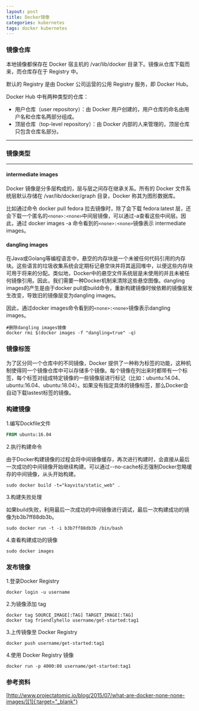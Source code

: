 ```yaml
---
layout: post
title: Docker镜像
categories: kubernetes
tags: docker kubernetes
---
```




### 镜像仓库

本地镜像都保存在 Docker 宿主机的 /var/lib/docker 目录下。镜像从仓库下载而来，而仓库存在于 Registry 中。

默认的 Registry 是由 Docker 公司运营的公用 Registry 服务，即 Docker Hub。

Docker Hub 中有两种类型的仓库：

* 用户仓库（user repository）：由 Docker 用户创建的，用户仓库的命名由用户名和仓库名两部分组成。
* 顶层仓库（top-level repository）：由 Docker 内部的人来管理的，顶层仓库只包含仓库名部分。

---

### 镜像类型

---

#### intermediate images

Docker 镜像是分多层构成的，层与层之间存在继承关系。所有的 Docker 文件系统层默认存储在 /var/lib/docker/graph 目录，Docker 称其为图形数据库。

比如通过命令 docker pull fedora 拉去镜像时，除了会下载 fedora:latest 层，还会下载一个匿名的`<none>:<none>`中间层镜像，可以通过-a查看这些中间层。因此，通过 docker images -a 命令看到的`<none>:<none>`镜像表示 intermediate images。

#### dangling images

在Java或Golang等编程语言中，悬空的内存块是一个未被任何代码引用的内存块。这些语言的垃圾收集系统会定期标记悬空块并将其返回堆中，以便这些内存块可用于将来的分配。类似地，Docker中的悬空文件系统层是未使用的并且未被任何镜像引用。因此，我们需要一种Docker机制来清除这些悬空图像。dangling images的产生是由于docker pull或build命令，重新构建镜像时候依赖的镜像层发生改变，导致旧的镜像层变为dangling images。

因此，通过docker images命令看到的`<none>:<none>`镜像表示dangling images。

```shell
#删除dangling images镜像
docker rmi $(docker images -f "dangling=true" -q)
```

### 镜像标签

为了区分同一个仓库中的不同镜像，Docker 提供了一种称为标签的功能，这种机制使得同一个镜像仓库中可以存储多个镜像。每个镜像在列出来时都带有一个标签，每个标签对组成特定镜像的一些镜像层进行标记（比如：ubuntu:14.04、ubuntu:16.04、ubuntu:18.04）。如果没有指定具体的镜像标签，那么Docker会自动下载lastest标签的镜像。

### 构建镜像

1.编写Dockfile文件

```dockerfile
FROM ubuntu:16.04
```

2.执行构建命令

由于Docker构建镜像的过程会将中间镜像缓存，再次进行构建时，会直接从最后一次成功的中间镜像开始继续构建。可以通过--no-cache标志强制Docker忽略缓存的中间镜像，从头开始构建。

```shell
sudo docker build -t="kayvita/static_web" .
```

3.构建失败处理

如果build失败，利用最后一次成功的中间镜像进行调试，最后一次构建成功的镜像为b3b7ff88db3b。

```shell
sudo docker run -t -i b3b7ff88db3b /bin/bash
```

4.查看构建成功的镜像

```shell
sudo docker images
```

### 发布镜像

1.登录Docker Registry

```shell
docker login -u username
```

2.为镜像添加 tag

```shell
docker tag SOURCE_IMAGE[:TAG] TARGET_IMAGE[:TAG]
docker tag friendlyhello username/get-started:tag1
```

3.上传镜像至 Docker Registry

```shell
docker push username/get-started:tag1
```

4.使用 Docker Registry 镜像

```shell
docker run -p 4000:80 username/get-started:tag1
```

### 参考资料

[http://www.projectatomic.io/blog/2015/07/what-are-docker-none-none-images/][1]{:target="_blank"}

[1]:http://www.projectatomic.io/blog/2015/07/what-are-docker-none-none-images/